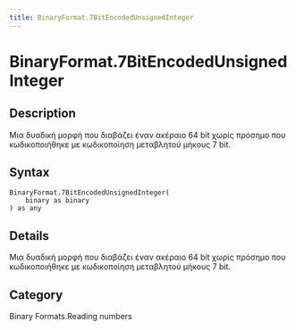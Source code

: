 ```yaml
---
title: BinaryFormat.7BitEncodedUnsignedInteger
---
```


# BinaryFormat.7BitEncodedUnsignedInteger


## Description

Μια δυαδική μορφή που διαβάζει έναν ακέραιο 64 bit χωρίς πρόσημο που κωδικοποιήθηκε με κωδικοποίηση μεταβλητού μήκους 7 bit.


## Syntax

```powerquery
BinaryFormat.7BitEncodedUnsignedInteger(
    binary as binary
) as any
```


## Details

Μια δυαδική μορφή που διαβάζει έναν ακέραιο 64 bit χωρίς πρόσημο που κωδικοποιήθηκε με κωδικοποίηση μεταβλητού μήκους 7 bit.



## Category
Binary Formats.Reading numbers

